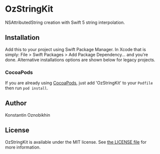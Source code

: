 # OzStringKit
NSAttributedString creation with Swift 5 string interpolation.

## Installation

Add this to your project using Swift Package Manager. In Xcode that is simply: File > Swift Packages > Add Package Dependency... and you're done. Alternative installations options are shown below for legacy projects.

### CocoaPods

If you are already using [CocoaPods](http://cocoapods.org), just add 'OzStringKit' to your `Podfile` then run `pod install`.


## Author

Konstantin Oznobikhin


## License

OzStringKit is available under the MIT license. See [the LICENSE file](LICENSE) for more information.
